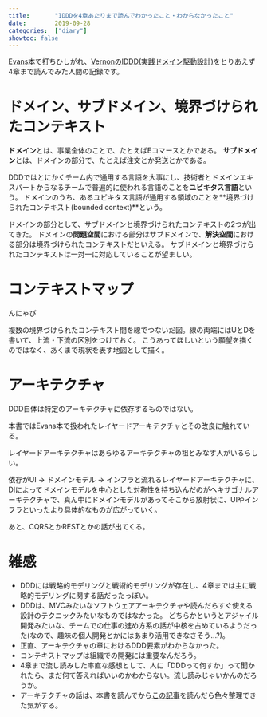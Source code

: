 ```yaml
---
title:       "IDDDを4章あたりまで読んでわかったこと・わからなかったこと"
date:        2019-09-28
categories:  ["diary"]
showtoc: false
---
```


[Evans本](https://www.amazon.co.jp/dp/4798121967/ref=cm_sw_r_tw_dp_U_x_e21JDbB8PWDXF)で打ちひしがれ、[VernonのIDDD(実践ドメイン駆動設計)](https://www.amazon.co.jp/dp/B00UX9VJGW/ref=cm_sw_r_tw_dp_U_x_o31JDb1TNH841)をとりあえず4章まで読んでみた人間の記録です。

# ドメイン、サブドメイン、境界づけられたコンテキスト

 **ドメイン**とは、事業全体のことで、たとえばEコマースとかである。
 **サブドメイン**とは、ドメインの部分で、たとえば注文とか発送とかである。

 DDDではとにかくチーム内で通用する言語を大事にし、技術者とドメインエキスパートからなるチームで普遍的に使われる言語のことを**ユビキタス言語**という。
 ドメインのうち、あるユビキタス言語が通用する領域のことを**境界づけられたコンテキスト(bounded context)**という。

 ドメインの部分として、サブドメインと境界づけられたコンテキストの2つが出てきた。
 ドメインの**問題空間**における部分はサブドメインで、**解決空間**における部分は境界づけられたコンテキストだといえる。
 サブドメインと境界づけられたコンテキストは一対一に対応していることが望ましい。

# コンテキストマップ

んにゃぴ

複数の境界づけられたコンテキスト間を線でつないだ図。線の両端にはUとDを書いて、上流・下流の区別をつけておく。
こうあってほしいという願望を描くのではなく、あくまで現状を表す地図として描く。

# アーキテクチャ

DDD自体は特定のアーキテクチャに依存するものではない。

本書ではEvans本で扱われたレイヤードアーキテクチャとその改良に触れている。

レイヤードアーキテクチャはあらゆるアーキテクチャの祖とみなす人がいるらしい。

依存がUI → ドメインモデル → インフラと流れるレイヤードアーキテクチャに、DIによってドメインモデルを中心とした対称性を持ち込んだのがヘキサゴナルアーキテクチャで、真ん中にドメインモデルがあってそこから放射状に、UIやインフラといったより具体的なものが広がっていく。

あと、CQRSとかRESTとかの話が出てくる。

# 雑感

 * DDDには戦略的モデリングと戦術的モデリングが存在し、4章までは主に戦略的モデリングに関する話だったっぽい。
 * DDDは、MVCみたいなソフトウェアアーキテクチャや読んだらすぐ使える設計のテクニックみたいなものではなかった。
 どちらかというとアジャイル開発みたいな、チームでの仕事の進め方系の話が中核を占めているようだった(なので、趣味の個人開発とかにはあまり活用できなさそう...?)。
 * 正直、アーキテクチャの章におけるDDD要素がわからなかった。
 * コンテキストマップは組織での開発には重要なんだろう。
 * 4章まで流し読みした率直な感想として、人に「DDDって何すか」って聞かれたら、まだ何て答えればいいのかわからない。流し読みじゃいかんのだろうか。
 * アーキテクチャの話は、本書を読んでから[この記事](https://qiita.com/little_hand_s/items/ebb4284afeea0e8cc752)を読んだら色々整理できた気がする。
